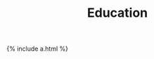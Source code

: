﻿---
title: "Education"
permalink: /education1/
description: "My education"
---


{% include a.html %}
